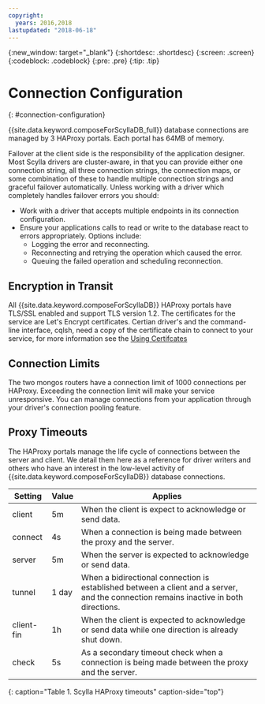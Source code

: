 ```yaml
---
copyright:
  years: 2016,2018
lastupdated: "2018-06-18"
---
```


{:new_window: target="_blank"}
{:shortdesc: .shortdesc}
{:screen: .screen}
{:codeblock: .codeblock}
{:pre: .pre}
{:tip: .tip}

# Connection Configuration
{: #connection-configuration}

{{site.data.keyword.composeForScyllaDB_full}} database connections are managed by 3 HAProxy portals. Each portal has 64MB of memory.

Failover at the client side is the responsibility of the application designer. Most Scylla drivers are cluster-aware, in that you can provide either one connection string, all three connection strings, the connection maps, or some combination of these to handle multiple connection strings and graceful failover automatically. Unless working with a driver which completely handles failover errors you should:

* Work with a driver that accepts multiple endpoints in its connection configuration.
* Ensure your applications calls to read or write to the database react to errors appropriately. Options include:
  + Logging the error and reconnecting.
  + Reconnecting and retrying the operation which caused the error.
  + Queuing the failed operation and scheduling reconnection.

## Encryption in Transit

All {{site.data.keyword.composeForScyllaDB}} HAProxy portals have TLS/SSL enabled and support TLS version 1.2. The certificates for the service are Let's Encrypt certificates. Certian driver's and the command-line interface, cqlsh, need a copy of the certificate chain to connect to your service, for more information see the [Using Certifcates](https://console.{DomainName}/docs/services/ComposeForScyllaDB/scylla-certificates.html)

## Connection Limits

The two mongos routers have a connection limit of 1000 connections per HAProxy. Exceeding the connection limit will make your service unresponsive. You can manage connections from your application through your driver's connection pooling feature.

## Proxy Timeouts

The HAProxy portals manage the life cycle of connections between the server and client. We detail them here as a reference for driver writers and others who have an interest in the low-level activity of {{site.data.keyword.composeForScyllaDB}} database connections.

Setting | Value | Applies
----------|-----------|-----------
client | 5m | When the client is expect to acknowledge or send data.
connect | 4s | When a connection is being made between the proxy and the server.
server | 5m | When the server is expected to acknowledge or send data.
tunnel | 1 day | When a bidirectional connection is established between a client and a server, and the connection remains inactive in both directions.
client-fin | 1h | When the client is expected to acknowledge or send data while one direction is already shut down.
check | 5s | As a secondary timeout check when a connection is being made between the proxy and the server.

{: caption="Table 1. Scylla HAProxy timeouts" caption-side="top"}
